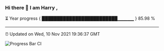 ### Hi there 👋 I am Harry , 

⏳ Year progress { █████████████████████████▁▁▁▁▁ } 85.98 %

---

⏰ Updated on Wed, 10 Nov 2021 19:36:37 GMT

![Progress Bar CI](https://github.com/duykhang68/duykhang68/workflows/Progress%20Bar%20CI/badge.svg)
